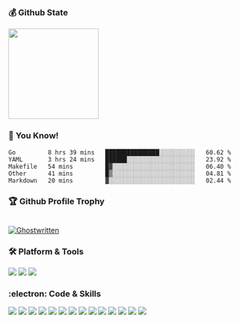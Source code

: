 ### :moneybag: Github State

<img height="180em" src="https://github-readme-stats.vercel.app/api?username=G-Asura&show_icons=true&hide_border=true&count_private=true&include_all_commits=true" />

### :pill: You Know!
<!--START_SECTION:waka-->

```text
Go         8 hrs 39 mins   ███████████████░░░░░░░░░░   60.62 %
YAML       3 hrs 24 mins   ██████░░░░░░░░░░░░░░░░░░░   23.92 %
Makefile   54 mins         █▓░░░░░░░░░░░░░░░░░░░░░░░   06.40 %
Other      41 mins         █▒░░░░░░░░░░░░░░░░░░░░░░░   04.81 %
Markdown   20 mins         ▓░░░░░░░░░░░░░░░░░░░░░░░░   02.44 %
```

<!--END_SECTION:waka-->

<!--
**G-Asura/G-Asura** is a ✨ _special_ ✨ repository because its `README.md` (this file) appears on your GitHub profile.

Here are some ideas to get you started:

- 🔭 I’m currently working on ...
- 🌱 I’m currently learning ...
- 👯 I’m looking to collaborate on ...
- 🤔 I’m looking for help with ...
- 💬 Ask me about ...
- 📫 How to reach me: ...
- 😄 Pronouns: ...
- ⚡ Fun fact: ...
-->

### :trophy: Github Profile Trophy
<p align="left">
	<br><a href="https://github.com/G-Asura/G-Asura"><img src="https://github-profile-trophy.vercel.app/?username=g-asura&theme=algolia&column=8&margin-w=15&margin-h=15&no-bg=true&no-frame=true" alt="Ghostwritten"  /></a> </p>

### :hammer_and_wrench: Platform & Tools

[![](https://img.shields.io/badge/macOS-BigSur-292e33?style=flat-square&logo=apple&logoColor=ffffff)](https://www.apple.com/macos/big-sur/)
[![](https://img.shields.io/badge/Browser-Chrome-yellow?style=flat-square&logo=googlechrome&logoColor=#4285F4)](https://www.google.com/chrome/)
[![](https://img.shields.io/badge/Editor-Visual%20Studio%20Code-007ACC?style=flat-square&logo=visual-studio-code&logoColor=007ACC)](https://code.visualstudio.com/)


### :electron: Code & Skills

[![](https://img.shields.io/badge/-Kubernetes-326CE5?style=flat-square&logo=kubernetes&logoColor=ffffff)](https://kubernetes.io/)
[![](https://img.shields.io/badge/-Docker-2496ED?style=flat-square&logo=docker&logoColor=ffffff)](https://www.docker.com/)
[![](https://img.shields.io/badge/-Prometheus-E6522C?style=flat-square&logo=prometheus&logoColor=ffffff)](https://prometheus.io/)
[![](https://img.shields.io/badge/-Grafana-F46800?style=flat-square&logo=grafana&logoColor=ffffff)](https://grafana.com/)
[![](https://img.shields.io/badge/-Kafka-231F20?style=flat-square&logo=apachekafka&logoColor=ffffff)](https://kafka.apache.org/)
[![](https://img.shields.io/badge/-Elasticsearch-005571?style=flat-square&logo=elasticsearch&logoColor=ffffff)](https://www.elastic.co/)
[![](https://img.shields.io/badge/-Harbor-60B932?style=flat-square&logo=harbor&logoColor=ffffff)](https://goharbor.io/)
[![](https://img.shields.io/badge/-Consul-F24C53?style=flat-square&logo=consul&logoColor=ffffff)](https://www.consul.io/)
[![](https://img.shields.io/badge/-Linux-Fcc624?style=flat-square&logo=linux&logoColor=ffffff)](https://www.linux.org/)
[![](https://img.shields.io/badge/-Nginx-269539?style=flat-square&logo=nginx&logoColor=ffffff)](https://nginx.org/)
[![](https://img.shields.io/badge/-GitHub%20Actions-2088FF?style=flat-square&logo=github-actions&logoColor=ffffff)](https://github.com/features/actions)
[![](https://img.shields.io/badge/-Golang-00ADD8?style=flat-square&logo=go&logoColor=ffffff)](https://golang.org/)
[![](https://img.shields.io/badge/-python-blue?style=flat-square&logo=python&logoColor=ffffff)](https://www.python.org/)
[![](https://img.shields.io/badge/-Ansible-EE0000?style=flat-square&logo=ansible&logoColor=ffffff)](https://www.ansible.com/)
